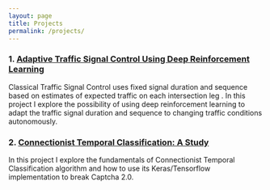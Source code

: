 ```yaml
---
layout: page
title: Projects
permalink: /projects/
---
```


### 1. [Adaptive Traffic Signal Control Using Deep Reinforcement Learning](https://ritupande.github.io/DQL-TSC/)    
Classical Traffic Signal Control uses fixed signal duration and sequence based on estimates of expected traffic on each intersection leg . In this project I explore the possibility of using deep reinforcement learning to adapt the traffic signal duration and sequence to changing traffic conditions autonomously.  
  
### 2. [Connectionist Temporal Classification: A Study](https://ritupande.github.io/ctc/)  
In this project I explore the fundamentals of Connectionist Temporal Classification algorithm and how to use its Keras/Tensorflow implementation to break Captcha 2.0.    

